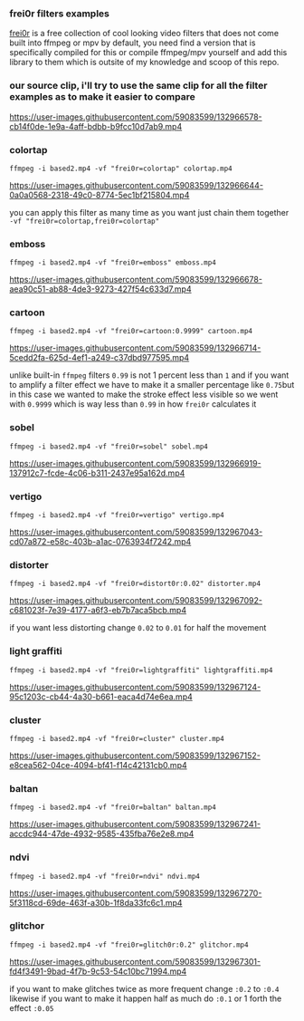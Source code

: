 ### frei0r filters examples
[frei0r](https://frei0r.dyne.org/) is a free collection of cool looking video filters that does not come built into ffmpeg or mpv by default, 
you need find a version that is specifically compiled for this or compile ffmpeg/mpv yourself and add this library to them
which is outsite of my knowledge and scoop of this repo.

### our source clip, i'll try to use the same clip for all the filter examples as to make it easier to compare
https://user-images.githubusercontent.com/59083599/132966578-cb14f0de-1e9a-4aff-bdbb-b9fcc10d7ab9.mp4

### colortap
```
ffmpeg -i based2.mp4 -vf "frei0r=colortap" colortap.mp4
```
https://user-images.githubusercontent.com/59083599/132966644-0a0a0568-2318-49c0-8774-5ec1bf215804.mp4

you can apply this filter as many time as you want just chain them together `-vf "frei0r=colortap,frei0r=colortap"`

### emboss
```
ffmpeg -i based2.mp4 -vf "frei0r=emboss" emboss.mp4
```
https://user-images.githubusercontent.com/59083599/132966678-aea90c51-ab88-4de3-9273-427f54c633d7.mp4

### cartoon
```
ffmpeg -i based2.mp4 -vf "frei0r=cartoon:0.9999" cartoon.mp4
```
https://user-images.githubusercontent.com/59083599/132966714-5cedd2fa-625d-4ef1-a249-c37dbd977595.mp4

unlike built-in `ffmpeg` filters `0.99` is not 1 percent less than `1` and if you want to amplify a filter effect we have to make it a smaller percentage like `0.75`but in this case we wanted to make the stroke effect less visible so we went with `0.9999` which is way less than `0.99` in how `frei0r` calculates it

### sobel
```
ffmpeg -i based2.mp4 -vf "frei0r=sobel" sobel.mp4
```
https://user-images.githubusercontent.com/59083599/132966919-137912c7-fcde-4c06-b311-2437e95a162d.mp4

### vertigo
```
ffmpeg -i based2.mp4 -vf "frei0r=vertigo" vertigo.mp4
```
https://user-images.githubusercontent.com/59083599/132967043-cd07a872-e58c-403b-a1ac-0763934f7242.mp4

### distorter
```
ffmpeg -i based2.mp4 -vf "frei0r=distort0r:0.02" distorter.mp4
```
https://user-images.githubusercontent.com/59083599/132967092-c681023f-7e39-4177-a6f3-eb7b7aca5bcb.mp4

if you want less distorting change `0.02` to `0.01` for half the movement

### light graffiti
```
ffmpeg -i based2.mp4 -vf "frei0r=lightgraffiti" lightgraffiti.mp4
```
https://user-images.githubusercontent.com/59083599/132967124-95c1203c-cb44-4a30-b661-eaca4d74e6ea.mp4

### cluster
```
ffmpeg -i based2.mp4 -vf "frei0r=cluster" cluster.mp4
```
https://user-images.githubusercontent.com/59083599/132967152-e8cea562-04ce-4094-bf41-f14c42131cb0.mp4

### baltan
```
ffmpeg -i based2.mp4 -vf "frei0r=baltan" baltan.mp4
```
https://user-images.githubusercontent.com/59083599/132967241-accdc944-47de-4932-9585-435fba76e2e8.mp4

### ndvi
```
ffmpeg -i based2.mp4 -vf "frei0r=ndvi" ndvi.mp4
```
https://user-images.githubusercontent.com/59083599/132967270-5f3118cd-69de-463f-a30b-1f8da33fc6c1.mp4

### glitchor
```
ffmpeg -i based2.mp4 -vf "frei0r=glitch0r:0.2" glitchor.mp4
```
https://user-images.githubusercontent.com/59083599/132967301-fd4f3491-9bad-4f7b-9c53-54c10bc71994.mp4

if you want to make glitches twice as more frequent change `:0.2` to `:0.4` likewise if you want to make it happen half as much do `:0.1` or 1 forth the effect `:0.05`
